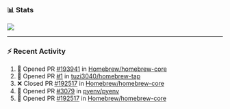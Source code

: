 ### :bar_chart: Stats

<a href="#">
  <img align="center" src="https://github-readme-stats.vercel.app/api?username=tuzi3040&show_icons=true&theme=dark" />
</a>

---

### :zap: Recent Activity

<!--START_SECTION:activity-->
1. 💪 Opened PR [#193941](https://github.com/Homebrew/homebrew-core/pull/193941) in [Homebrew/homebrew-core](https://github.com/Homebrew/homebrew-core)
2. 💪 Opened PR [#1](https://github.com/tuzi3040/homebrew-tap/pull/1) in [tuzi3040/homebrew-tap](https://github.com/tuzi3040/homebrew-tap)
3. ❌ Closed PR [#192517](https://github.com/Homebrew/homebrew-core/pull/192517) in [Homebrew/homebrew-core](https://github.com/Homebrew/homebrew-core)
4. 💪 Opened PR [#3079](https://github.com/pyenv/pyenv/pull/3079) in [pyenv/pyenv](https://github.com/pyenv/pyenv)
5. 💪 Opened PR [#192517](https://github.com/Homebrew/homebrew-core/pull/192517) in [Homebrew/homebrew-core](https://github.com/Homebrew/homebrew-core)
<!--END_SECTION:activity-->

